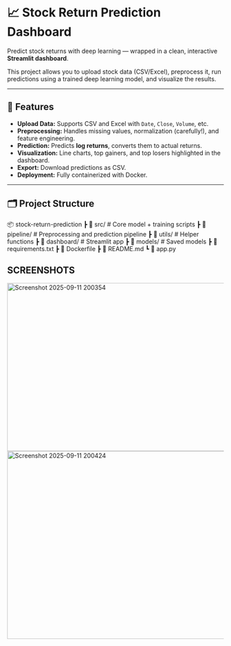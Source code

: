 # 📈 Stock Return Prediction Dashboard  

Predict stock returns with deep learning — wrapped in a clean, interactive **Streamlit dashboard**.  

This project allows you to upload stock data (CSV/Excel), preprocess it, run predictions using a trained deep learning model, and visualize the results.  

---

## 🚀 Features  
- **Upload Data:** Supports CSV and Excel with `Date`, `Close`, `Volume`, etc.  
- **Preprocessing:** Handles missing values, normalization (carefully!), and feature engineering.  
- **Prediction:** Predicts **log returns**, converts them to actual returns.  
- **Visualization:** Line charts, top gainers, and top losers highlighted in the dashboard.  
- **Export:** Download predictions as CSV.  
- **Deployment:** Fully containerized with Docker.  

---

## 🗂️ Project Structure  
📦 stock-return-prediction
┣ 📂 src/ # Core model + training scripts
┣ 📂 pipeline/ # Preprocessing and prediction pipeline
┣ 📂 utils/ # Helper functions
┣ 📂 dashboard/ # Streamlit app
┣ 📂 models/ # Saved models
┣ 📄 requirements.txt
┣ 📄 Dockerfile
┣ 📄 README.md
┗ 📄 app.py


## SCREENSHOTS
<img width="944" height="391" alt="Screenshot 2025-09-11 200354" src="https://github.com/user-attachments/assets/7aa79c8e-1cd2-4d6f-8eab-68a7828d299d" />

<img width="882" height="437" alt="Screenshot 2025-09-11 200424" src="https://github.com/user-attachments/assets/613d0f2a-036a-4860-906b-e528df38b3cc" />

